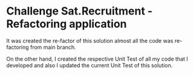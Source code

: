 # Challenge Sat.Recruitment - Refactoring application

It was created the re-factor of this solution almost all the code was re-factoring from main branch. 

On the other hand, I created the respective Unit Test of all my code that I developed and also I updated the current Unit Test of this solution.
